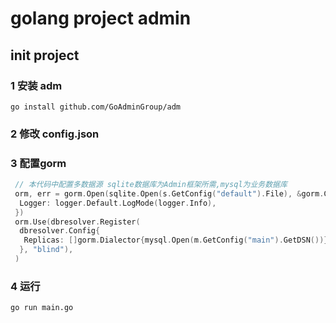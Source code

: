 # golang project admin

## init project

### 1 安装 adm

``` shell
go install github.com/GoAdminGroup/adm
```

### 2 修改 config.json

### 3 配置gorm

``` go
 // 本代码中配置多数据源 sqlite数据库为Admin框架所需,mysql为业务数据库
 orm, err = gorm.Open(sqlite.Open(s.GetConfig("default").File), &gorm.Config{
  Logger: logger.Default.LogMode(logger.Info),
 })
 orm.Use(dbresolver.Register(
  dbresolver.Config{
   Replicas: []gorm.Dialector{mysql.Open(m.GetConfig("main").GetDSN())},
  }, "blind"),
 )
```

### 4 运行

```shell
go run main.go
```
